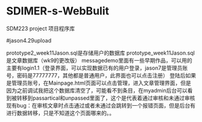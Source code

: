 # SDIMER-s-WebBulit
SDM223 project
项目程序库


#jason4.29upload

prototype2_week11Jason.sql是存储用户的数据库
prototype_week11Jason.sql是文章数据库（wk9的更改版）
messagedemo里面有一些早期作品，可以用的主要有login1.1（登录界面，可以实现数据已有的用户登录，jason7是管理员账号，密码是77777777，其他都是普通用户，此界面也可以点击注册）
登陆后如果是管理员账号，在Mainpage.html页面可以点击管理，进入文章管理界面，但是因为之前调试我把这个数据库清空了，可能看不到条目，在myadmin后台可以看到被转移到passartical和unpassed里面了，这个是代表着通过审核和未通过审核
现有bug：在审核文章时点击通过或者未通过会跳转到一个报错页面，但是后台有进行数据转移，只是不知道这个页面哪来的。。
